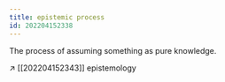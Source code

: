 ```yaml
---
title: epistemic process
id: 202204152338
---
```


The process of assuming something as pure knowledge.

↗ [[202204152343]] epistemology


